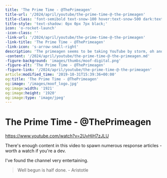 ```yaml
---
title: 'The Prime Time - @ThePrimeagen'
title-url: '/2024/april/youtube/the-prime-time-@-the-primeagen'
title-class: 'font-semibold text-snow-100 hover:text-snow-500 dark:text-white'
title-style: 'text-shadow: 0px 0px 7px black;'
icon: 'o-rocket-launch'
-icon-class: ''
-link-url: '/2024/april/youtube/the-prime-time-@-the-primeagen'
-link-title: 'The Prime Time - @ThePrimeagen'
-link-icon: 's-arrow-small-right'
description: 'The primeagen seems to be taking YouTube by storm, oh and Twitch?'
-content: '/2024/april/youtube/the-prime-time-@-the-primeagen.md'
-figure-background: 'images/thumbs/moof-digital.png'
-figure-alt: 'The Prime Time - @ThePrimeagen'
-figure-link: '/2024/april/youtube/the-prime-time-@-the-primeagen'
article:modified_time: '2019-10-31T15:39:36+00:00'
og:title: 'The Prime Time - @ThePrimeagen'
og:image: '/images/moof_logo.jpg'
og:image:width: '1921'
og:image:height: '1920'
og:image:type: 'image/jpeg'
---
```


# The Prime Time - @ThePrimeagen

https://www.youtube.com/watch?v=2UvHiH7zJLU

There's enough content in this video to spawn numerous response articles - worth a watch if you're a dev.

I've found the channel very entertaining.

 > Well begun is half done. - Aristotle

[^1]: This text is inside a footnote.
[^Markdown]: What is [Markdown](/2024/markdown.md).
[^PHP]: Is [PHP](/2024/PHP) dead?.
[^Laravel]: Read my [Laravel 11](/2014/laravel-11.md) review [here](/2014/laravel-11.md).
